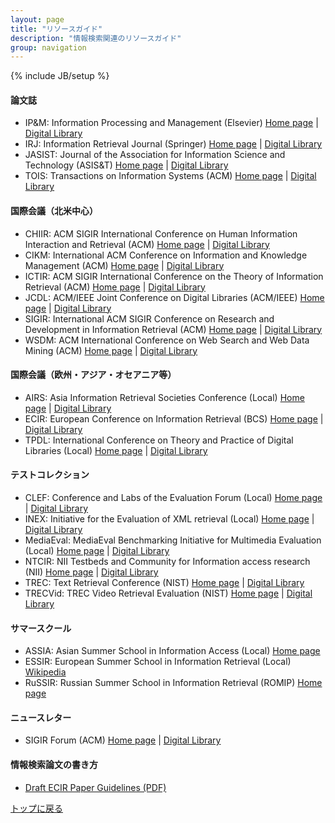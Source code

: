```yaml
---
layout: page
title: "リソースガイド"
description: "情報検索関連のリソースガイド"
group: navigation
---
```

{% include JB/setup %}

#### 論文誌
 * IP&M: Information Processing and Management (Elsevier) [Home page](http://www.journals.elsevier.com/information-processing-and-management) | [Digital Library](http://www.sciencedirect.com/science/journal/03064573)
 * IRJ: Information Retrieval Journal (Springer) [Home page](http://www.springer.com/computer/database+management+%26+information+retrieval/journal/10791/PSE) | [Digital Library](http://www.springerlink.com/content/1386-4564)
 * JASIST: Journal of the Association for Information Science and Technology (ASIS&T) [Home page](https://www.asis.org/jasist.html) | [Digital Library](http://onlinelibrary.wiley.com/journal/10.1002/(ISSN)1532-2890)
 * TOIS: Transactions on Information Systems (ACM) [Home page](http://tois.acm.org/) | [Digital Library](http://dl.acm.org/citation.cfm?id=J779)

#### 国際会議（北米中心）
 * CHIIR: ACM SIGIR International Conference on Human Information Interaction and Retrieval (ACM) [Home page](http://sigir.org/conferences/sponsored-conferences/) | [Digital Library](http://dblp2.uni-trier.de/db/conf/chiir/)
 * CIKM: International ACM Conference on Information and Knowledge Management (ACM) [Home page](http://www.cikmconference.org/) | [Digital Library](http://dl.acm.org/event.cfm?id=RE302)
 * ICTIR: ACM SIGIR International Conference on the Theory of Information Retrieval (ACM) [Home page](http://sigir.org/conferences/sponsored-conferences/) | [Digital Library](http://dblp2.uni-trier.de/db/conf/ictir/)
 * JCDL: ACM/IEEE Joint Conference on Digital Libraries (ACM/IEEE) [Home page](http://www.jcdl.org/) | [Digital Library](http://dl.acm.org/event.cfm?id=RE113)
 * SIGIR: International ACM SIGIR Conference on Research and Development in Information Retrieval (ACM) [Home page](http://sigir.org/) | [Digital Library](http://dl.acm.org/event.cfm?id=RE160)
 * WSDM: ACM International Conference on Web Search and Web Data Mining (ACM) [Home page](http://www.wsdm-conference.org/) | [Digital Library](http://dl.acm.org/event.cfm?id=RE102)

#### 国際会議（欧州・アジア・オセアニア等）
 * AIRS: Asia Information Retrieval Societies Conference (Local) [Home page](http://research.microsoft.com/en-us/groups/airs/) | [Digital Library](http://dblp.uni-trier.de/db/conf/airs/)
 * ECIR: European Conference on Information Retrieval (BCS) [Home page](http://irsg.bcs.org/ecir.php) | [Digital Library](http://dblp.uni-trier.de/db/conf/ecir/)
 * TPDL: International Conference on Theory and Practice of Digital Libraries (Local) [Home page](http://www.tpdl.eu/) | [Digital Library](http://dblp.uni-trier.de/db/conf/ercimdl/)

#### テストコレクション
 * CLEF: Conference and Labs of the Evaluation Forum (Local) [Home page](http://www.clef-initiative.eu/) | [Digital Library](http://www.clef-initiative.eu/publication/proceedings)
 * INEX: Initiative for the Evaluation of XML retrieval (Local) [Home page](http://inex.mmci.uni-saarland.de) | [Digital Library](http://inex.mmci.uni-saarland.de/data/publications.html)
 * MediaEval: MediaEval Benchmarking Initiative for Multimedia Evaluation (Local) [Home page](http://www.multimediaeval.org/) | [Digital Library](http://dblp.uni-trier.de/db/conf/mediaeval/)
 * NTCIR: NII Testbeds and Community for Information access research (NII) [Home page](http://research.nii.ac.jp/ntcir/index-en.html) | [Digital Library](http://research.nii.ac.jp/ntcir/publication1-en.html)
 * TREC: Text Retrieval Conference (NIST) [Home page](http://trec.nist.gov/) | [Digital Library](http://trec.nist.gov/proceedings/proceedings.html)
 * TRECVid: TREC Video Retrieval Evaluation (NIST) [Home page](http://trecvid.nist.gov/) | [Digital Library](http://www-nlpir.nist.gov/projects/tvpubs/tv.pubs.org.html)
 
#### サマースクール
 * ASSIA: Asian Summer School in Information Access (Local) [Home page](http://goassia.github.io/)
 * ESSIR: European Summer School in Information Retrieval (Local) [Wikipedia](https://en.wikipedia.org/wiki/European_Summer_School_in_Information_Retrieval)
 * RuSSIR: Russian Summer School in Information Retrieval (ROMIP) [Home page](http://romip.ru/en/)

#### ニュースレター
 * SIGIR Forum (ACM) [Home page](http://sigir.org/forum/) | [Digital Library](http://dl.acm.org/citation.cfm?id=J701)

#### 情報検索論文の書き方
 * [Draft ECIR Paper Guidelines (PDF)](http://irsg.bcs.org/proceedings/ECIR_Draft_Guidelines.pdf)


[トップに戻る](./)
